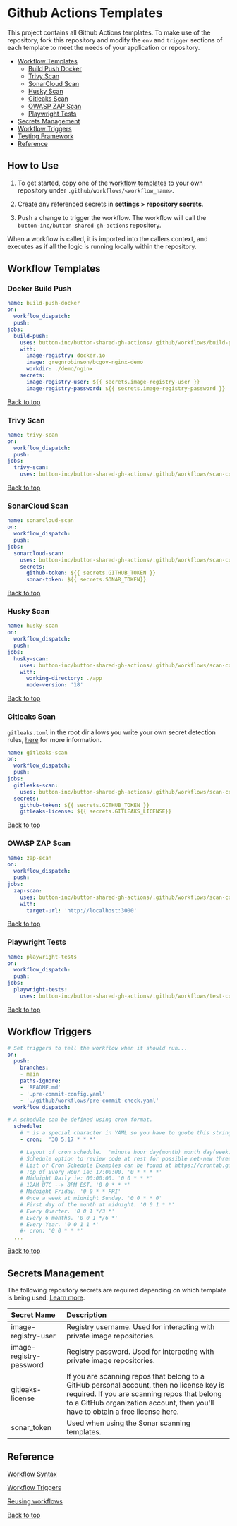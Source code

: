 # Github Actions Templates

This project contains all Github Actions templates. To make use of the repository, fork this repository and modify the `env` and `trigger` sections of each template to meet the needs of your application or repository.

- [Workflow Templates](#workflow-templates)
  - [Build Push Docker](#docker-build-push)
  - [Trivy Scan](#trivy-scan)
  - [SonarCloud Scan](#sonar-repo-scan)
  - [Husky Scan](#husky-scan)
  - [Gitleaks Scan](#gitleaks-scan)
  - [OWASP ZAP Scan](#owasp-zap-scan)
  - [Playwright Tests](#playwright-tests)
- [Secrets Management](#secrets-management)
- [Workflow Triggers](#workflow-triggers)
- [Testing Framework](#testing-framework)
- [Reference](#reference)

## How to Use

1. To get started, copy one of the [workflow templates](#workflow-templates) to your own repository under `.github/workflows/<workflow_name>`.

2. Create any referenced secrets in **settings > repository secrets**.

3. Push a change to trigger the workflow. The workflow will call the `button-inc/button-shared-gh-actions` repository.

When a workflow is called, it is imported into the callers context, and executes as if all the logic is running locally within the repository.

## Workflow Templates

### Docker Build Push

```yaml
name: build-push-docker
on:
  workflow_dispatch:
  push:
jobs:
  build-push:
    uses: button-inc/button-shared-gh-actions/.github/workflows/build-push-docker.yml@develop
    with:
      image-registry: docker.io
      image: gregnrobinson/bcgov-nginx-demo
      workdir: ./demo/nginx
    secrets:
      image-registry-user: ${{ secrets.image-registry-user }}
      image-registry-password: ${{ secrets.image-registry-password }}
```

[Back to top](#github-actions-templates)

### Trivy Scan

```yaml
name: trivy-scan
on:
  workflow_dispatch:
  push:
jobs:
  trivy-scan:
    uses: button-inc/button-shared-gh-actions/.github/workflows/scan-code-trivy.yml@develop
```

[Back to top](#github-actions-templates)

### SonarCloud Scan

```yaml
name: sonarcloud-scan
on:
  workflow_dispatch:
  push:
jobs:
  sonarcloud-scan:
    uses: button-inc/button-shared-gh-actions/.github/workflows/scan-code-sonarcloud.yml@develop
    secrets:
      github-token: ${{ secrets.GITHUB_TOKEN }}
      sonar-token: ${{ secrets.SONAR_TOKEN}}
```

[Back to top](#github-actions-templates)

### Husky Scan

```yaml
name: husky-scan
on:
  workflow_dispatch:
  push:
jobs:   
  husky-scan:
    uses: button-inc/button-shared-gh-actions/.github/workflows/scan-code-husky.yml@develop
    with:
      working-directory: ./app
      node-version: '18' 
```

[Back to top](#github-actions-templates)

### Gitleaks Scan
`gitleaks.toml` in the root dir allows you write your own secret detection rules, [here](https://github.com/gitleaks/gitleaks#configuration) for more information.
```yaml
name: gitleaks-scan
on:
  workflow_dispatch:
  push:
jobs:   
  gitleaks-scan:
    uses: button-inc/button-shared-gh-actions/.github/workflows/scan-code-gitleaks.yml@develop
  secrets:
    github-token: ${{ secrets.GITHUB_TOKEN }}
    gitleaks-license: ${{ secrets.GITLEAKS_LICENSE}}
```

[Back to top](#github-actions-templates)

### OWASP ZAP Scan
```yaml
name: zap-scan
on:
  workflow_dispatch:
  push:
jobs:   
  zap-scan:
    uses: button-inc/button-shared-gh-actions/.github/workflows/scan-code-owasp-zap.yml@develop
    with:
      target-url: 'http://localhost:3000'
```

[Back to top](#github-actions-templates)
### Playwright Tests

```yaml
name: playwright-tests
on:
  workflow_dispatch:
  push:
jobs:
  playwright-tests:
    uses: button-inc/button-shared-gh-actions/.github/workflows/test-code-playwright.yml@develop
```

[Back to top](#github-actions-templates)

## Workflow Triggers

```yaml
# Set triggers to tell the workflow when it should run...
on:
  push:
    branches:
    - main
    paths-ignore:
    - 'README.md'
    - '.pre-commit-config.yaml'
    - './github/workflows/pre-commit-check.yaml'
  workflow_dispatch:

# A schedule can be defined using cron format.
  schedule:
    # * is a special character in YAML so you have to quote this string
    - cron:  '30 5,17 * * *'

    # Layout of cron schedule.  'minute hour day(month) month day(week)'
    # Schedule option to review code at rest for possible net-new threats/CVE's
    # List of Cron Schedule Examples can be found at https://crontab.guru/examples.html
    # Top of Every Hour ie: 17:00:00. '0 * * * *'
    # Midnight Daily ie: 00:00:00. '0 0 * * *'
    # 12AM UTC --> 8PM EST. '0 0 * * *'
    # Midnight Friday. '0 0 * * FRI'
    # Once a week at midnight Sunday. '0 0 * * 0'
    # First day of the month at midnight. '0 0 1 * *'
    # Every Quarter. '0 0 1 */3 *'
    # Every 6 months. '0 0 1 */6 *'
    # Every Year. '0 0 1 1 *'
    #- cron: '0 0 * * *'
  ...
```

[Back to top](#github-actions-templates)

## Secrets Management

The following repository secrets are required depending on which template is being used. [Learn more](https://docs.github.com/en/actions/security-guides/encrypted-secrets).

| Secret Name             | Description |
| :---------------------- | :------------|
| image-registry-user     | Registry username. Used for interacting with private image repositories.           |
| image-registry-password | Registry password. Used for interacting with private image repositories.       |
| gitleaks-license        | If you are scanning repos that belong to a GitHub personal account, then no license key is required. If you are scanning repos that belong to a GitHub organization account, then you'll have to obtain a free license [here](https://gitleaks.io/products.html).       |
| sonar_token             | Used when using the Sonar scanning templates.


## Reference

[Workflow Syntax](https://docs.github.com/en/actions/learn-github-actions/workflow-syntax-for-github-actions)

[Workflow Triggers](https://docs.github.com/en/actions/learn-github-actions/events-that-trigger-workflows)

[Reusing workflows](https://docs.github.com/en/actions/using-workflows/reusing-workflows)

[Back to top](#github-actions-templates)